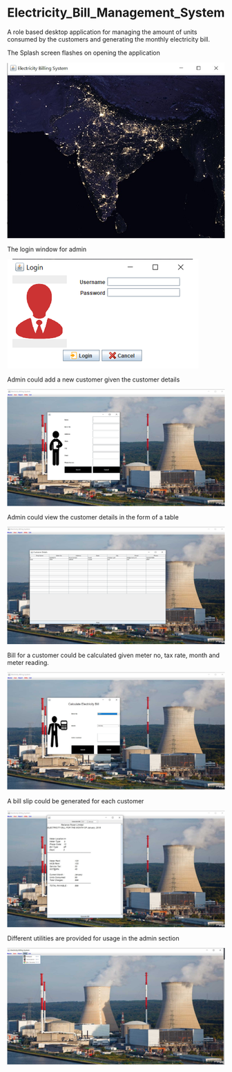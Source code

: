 # Electricity_Bill_Management_System
A role based desktop application for managing the amount of units consumed by the customers and generating the monthly electricity bill.

The Splash screen flashes on opening the application

![Alt text](src/screenshots/splashScreen.jpg?raw=true "Splash")



The login window for admin

![Alt text](src/screenshots/login.png?raw=true "Login")



Admin could add a new customer given the customer details

![Alt text](src/screenshots/newCust.jpg?raw=true "new customer")



Admin could view the customer details in the form of a table

![Alt text](src/screenshots/CustDetails.jpg?raw=true "Customer details")



Bill for a customer could be calculated given meter no, tax rate, month and meter reading.

![Alt text](src/screenshots/calculateBill.jpg?raw=true "Bill calculation")



A bill slip could be generated for each customer

![Alt text](src/screenshots/bill.jpg?raw=true "generate bill")



Different utilities are provided for usage in the admin section

![Alt text](src/screenshots/utilities.jpg?raw=true "utilities")






